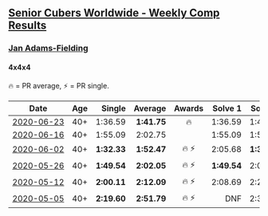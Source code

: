 <style>table {white-space: nowrap;}</style>

## [Senior Cubers Worldwide - Weekly Comp Results](/scw-comp/results/)
### [Jan Adams-Fielding](../jan_adams_fielding.md)
#### 4x4x4

🔥 = PR average, ⚡ = PR single.

| Date | Age | Single | Average | Awards | Solve 1 | Solve 2 | Solve 3 | Solve 4 | Solve 5 | Video |
| :--: | :--: | --: | --: | :--: | --: | --: | --: | --: | --: | :-- |
| [2020-06-23](../../results/444/2020-06-23.md) | 40+ | 1:36.59 | **1:41.75** | 🔥 | 1:36.59 | 1:40.77 | 1:47.88 | DNS | DNS | [Link](https://www.facebook.com/jan.adamsfielding/videos/10157164509736889/) |
| [2020-06-16](../../results/444/2020-06-16.md) | 40+ | 1:55.09 | 2:02.75 |  | 1:55.09 | 1:58.89 | 2:14.28 | DNS | DNS | [Link](https://www.facebook.com/events/256188575607890/permalink/260407395186008/) |
| [2020-06-02](../../results/444/2020-06-02.md) | 40+ | **1:32.33** | **1:52.47** | 🔥 ⚡ | 2:05.68 | **1:32.33** | 1:59.40 | DNS | DNS | [Link](https://www.facebook.com/events/573401076937046/permalink/578462709764216/) |
| [2020-05-26](../../results/444/2020-05-26.md) | 40+ | **1:49.54** | **2:02.05** | 🔥 ⚡ | **1:49.54** | 2:07.48 | 2:09.14 | DNS | DNS | [Link](https://www.facebook.com/events/637852836799991/permalink/641708466414428/) |
| [2020-05-12](../../results/444/2020-05-12.md) | 40+ | **2:00.11** | **2:12.09** | 🔥 ⚡ | 2:08.69 | 2:27.46 | **2:00.11** | DNS | DNS | [Link](https://www.facebook.com/events/276138643524223/permalink/279813449823409/) |
| [2020-05-05](../../results/444/2020-05-05.md) | 40+ | **2:19.60** | **2:51.79** | 🔥 ⚡ | DNF | 2:30.76 | 2:56.15 | 3:08.47 | **2:19.60** | [Link](https://www.facebook.com/events/557526585195168/permalink/562206448060515/) |


<!-- Global site tag (gtag.js) - Google Analytics -->
<script async src="https://www.googletagmanager.com/gtag/js?id=UA-86348435-3"></script>
<script>window.dataLayer = window.dataLayer || []; function gtag() {dataLayer.push(arguments);} gtag('js', new Date()); gtag('config', 'UA-86348435-3');</script>
